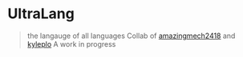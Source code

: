 # UltraLang
> the langauge of all languages
Collab of [amazingmech2418](https://github.com/amazinigmech2418) and [kyleplo](https://github.com/kyleplo)
A work in progress
